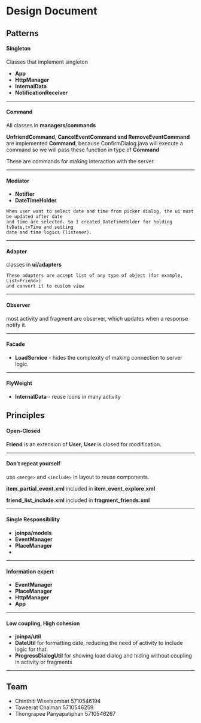 # Design Document

## Patterns

#### Singleton

Classes that implement singleton

- **App**
- **HttpManager**
- **InternalData**
- **NotificationReceiver**

---
#### Command 

  All classes in **managers/commands**
  
  **UnfriendCommand, CancelEventCommand and RemoveEventCommand** are implemented **Command**, because ConfirmDialog.java will execute a command so we will pass these function in type of **Command** 
  
  These are commands for making interaction with the server.

---
#### Mediator

- **Notifier**
- **DateTimeHolder**

```
When user want to select date and time from picker dialog, the ui must be updated after date 
and time are selected. So I created DateTimeHolder for holding tvDate,tvTime and setting 
date and time logics (listener).
```

---
#### Adapter

classes in **ui/adapters**

```
These adapters are accept list of any type of object (for example, List<Friend>) 
and convert it to custom view
```

---
#### Observer

most activity and fragment are observer, which updates when a response notify it.

---
#### Facade

- **LoadService** - hides the complexity of making connection to server logic.

---
#### FlyWeight

- **InternalData** - reuse icons in many activity

## Principles

#### Open-Closed

**Friend** is an extension of **User**, **User** is closed for modification.

---
#### Don't repeat yourself

use `<merge>` and `<include>` in layout to reuse components.

**item_partial_event.xml** included in **item_event_explore.xml**

**friend_list_include.xml** included in **fragment_friends.xml**

---
#### Single Responsibility

- **joinpa/models**
- **EventManager**
- **PlaceManager**
- 

---
#### Information expert

- **EventManager**
- **PlaceManager**
- **HttpManager**
- **App**

---
#### Low coupling, High cohesion

- **joinpa/util**
- **DateUtil** for formatting date, reducing the need of activity to include logic for that.
- **ProgressDialogUtil** for showing load dialog and hiding without coupling in activity or fragments


---
## Team
- Chinthiti Wisetsombat 5710546194
- Taweerat Chaiman 5710546259
- Thongrapee Panyapatiphan 5710546267

